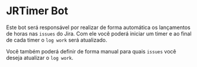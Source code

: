 # JRTimer Bot

Este bot será responsável por realizar de forma automática os lançamentos de horas nas `issues` do Jira. Com ele você poderá iniciar um timer e ao final de cada timer o `log work` será atualizado. 

Você também poderá definir de forma manual para quais `issues` você deseja atualizar o `log work`.